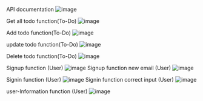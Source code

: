 API documentation
![image](https://github.com/user-attachments/assets/b73dae49-b748-46ee-9010-b764ac7b18bc)



Get all todo function(To-Do)
![image](https://github.com/user-attachments/assets/2d15853e-a826-4282-ba67-5f11dfdc2d0a)


Add todo function(To-Do)
![image](https://github.com/user-attachments/assets/dcd410aa-9b19-4e0b-b882-6dffff90b905)


update todo function(To-Do)
![image](https://github.com/user-attachments/assets/15845190-ffcf-4dd5-8b10-e75f0afe0287)

Delete todo function(To-Do)
![image](https://github.com/user-attachments/assets/2c343e73-d61b-402f-94da-dba9e3b47c9b)




Signup function (User)
![image](https://github.com/user-attachments/assets/78aec64d-7fc4-4471-9d00-243eeadec15d)
Signup function new email (User)
![image](https://github.com/user-attachments/assets/845dea34-9e74-44fe-a3e3-82c70f7a9495)





Signin function (User)
![image](https://github.com/user-attachments/assets/f4c4349a-c536-49eb-be13-f500b61d6407)
Signin function correct input (User)
![image](https://github.com/user-attachments/assets/eeed8751-651f-444e-ae3a-85725e34ad9a)



user-Information function (User)
![image](https://github.com/user-attachments/assets/4474987b-b60e-4da4-94e1-0924eab4e759)


